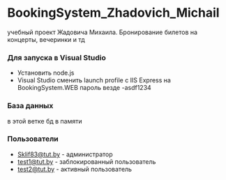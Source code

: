 # BookingSystem_Zhadovich_Michail
учебный проект Жадовича Михаила. Бронирование билетов на концерты, вечеринки и тд

### Для запуска в Visual Studio

* Установить node.js
* Visual Studio сменить launch profile  с IIS Express на BookingSystem.WEB
пароль везде -asdf1234


### База данных
в этой ветке бд в памяти
### Пользователи
 *  Sklif83@tut.by  - администратор
 *  test1@tut.by - заблокированный пользователь
 *  test2@tut.by - активный пользователь

     
     
